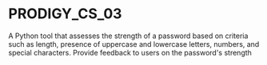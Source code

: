 # PRODIGY_CS_03
A Python tool that assesses the strength of a password based on criteria such as length, presence of uppercase and lowercase letters, numbers, and special characters. Provide feedback to users on the password's strength
